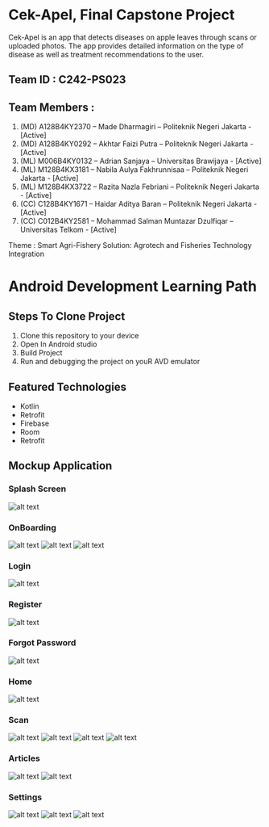 # Cek-Apel, Final Capstone Project

Cek-Apel is an app that detects diseases on apple leaves through scans or uploaded photos. The app provides detailed information on the type of disease as well as treatment recommendations to the user.

## Team ID : C242-PS023

## Team Members :
1. (MD) A128B4KY2370 – Made Dharmagiri – Politeknik Negeri Jakarta - [Active]
2. (MD) A128B4KY0292 – Akhtar Faizi Putra – Politeknik Negeri Jakarta - [Active]
3. (ML) M006B4KY0132 – Adrian Sanjaya – Universitas Brawijaya - [Active]
4. (ML) M128B4KX3181 – Nabila Aulya Fakhrunnisaa – Politeknik Negeri Jakarta - [Active]
5. (ML) M128B4KX3722 – Razita Nazla Febriani – Politeknik Negeri Jakarta - [Active]
6. (CC) C128B4KY1671 – Haidar Aditya Baran – Politeknik Negeri Jakarta - [Active]
7. (CC) C012B4KY2581 – Mohammad Salman Muntazar Dzulfiqar – Universitas Telkom - [Active]

Theme : Smart Agri-Fishery Solution: Agrotech and Fisheries Technology Integration

# Android Development Learning Path

## Steps To Clone Project
1. Clone this repository to your device
2. Open In Android studio
3. Build Project
4. Run and debugging the project on youR AVD emulator

## Featured Technologies
- Kotlin
- Retrofit
- Firebase
- Room
- Retrofit

## Mockup Application
### Splash Screen
![alt text](https://github.com/CekApel/Mockup_Application/blob/master/SplashScreen.png?raw=true)

### OnBoarding
![alt text](https://github.com/CekApel/Mockup_Application/blob/master/OnBoarding_1.png?raw=true) ![alt text](https://github.com/CekApel/Mockup_Application/blob/master/OnBoarding_2.png?raw=true) ![alt text](https://github.com/CekApel/Mockup_Application/blob/master/OnBoarding_3.png?raw=true)

### Login
![alt text](https://github.com/CekApel/Mockup_Application/blob/master/Login.png?raw=true)

### Register
![alt text](https://github.com/CekApel/Mockup_Application/blob/master/Register.png?raw=true)

### Forgot Password
![alt text](https://github.com/CekApel/Mockup_Application/blob/master/ForgotPassword.png?raw=true)

### Home
![alt text](https://github.com/CekApel/Mockup_Application/blob/master/Home.png?raw=true)

### Scan
![alt text](https://github.com/CekApel/Mockup_Application/blob/master/scan.png?raw=true) ![alt text](https://github.com/CekApel/Mockup_Application/blob/master/ScanResult.png?raw=true) ![alt text](https://github.com/CekApel/Mockup_Application/blob/master/ScanHistory.png?raw=true) ![alt text](https://github.com/CekApel/Mockup_Application/blob/master/ScanDetail.png?raw=true) 

### Articles
![alt text](https://github.com/CekApel/Mockup_Application/blob/master/Article.png?raw=true) ![alt text](https://github.com/CekApel/Mockup_Application/blob/master/ArticleDetail.png?raw=true)

### Settings
![alt text](https://github.com/CekApel/Mockup_Application/blob/master/Settings.png?raw=true) ![alt text](https://github.com/CekApel/Mockup_Application/blob/master/EditProfile.png?raw=true) ![alt text](https://github.com/CekApel/Mockup_Application/blob/master/About.png?raw=true)
